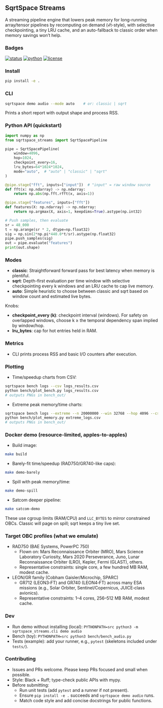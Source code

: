 ## SqrtSpace Streams

A streaming pipeline engine that lowers peak memory for long-running array/tensor pipelines by recomputing on demand (√t-style), with selective checkpointing, a tiny LRU cache, and an auto-fallback to classic order when memory savings won’t help.

### Badges

[![status](https://img.shields.io/badge/status-alpha-orange.svg)](#)
[![python](https://img.shields.io/badge/python-3.10%2B-blue.svg)](#)
[![license](https://img.shields.io/badge/license-MIT-lightgray.svg)](LICENSE)

### Install

```bash
pip install -e .
```

### CLI

```bash
sqrtspace demo audio --mode auto    # or: classic | sqrt
```

Prints a short report with output shape and process RSS.

### Python API (quickstart)

```python
import numpy as np
from sqrtspace_streams import SqrtSpacePipeline

pipe = SqrtSpacePipeline(
    window=4096,
    hop=1024,
    checkpoint_every=16,
    lru_bytes=64*1024*1024,
    mode="auto",  # "auto" | "classic" | "sqrt"
)

@pipe.stage("fft", inputs=["input"])  # "input" = raw window source
def fft(x: np.ndarray) -> np.ndarray:
    return np.abs(np.fft.rfft(x, axis=1))

@pipe.stage("features", inputs=["fft"])
def features(X: np.ndarray) -> np.ndarray:
    return np.argmax(X, axis=1, keepdims=True).astype(np.int32)

# Push samples, then evaluate
sr = 48_000
t = np.arange(sr * 2, dtype=np.float32)
sig = np.sin(2*np.pi*440.0*t/sr).astype(np.float32)
pipe.push_samples(sig)
out = pipe.evaluate("features")
print(out.shape)
```

### Modes
- **classic**: Straightforward forward pass for best latency when memory is plentiful.
- **sqrt**: Depth-first evaluation per time window with selective checkpointing every k windows and an LRU cache to cap live memory.
- **auto**: Simple heuristic to choose between classic and sqrt based on window count and estimated live bytes.

Knobs:
- **checkpoint_every (k)**: checkpoint interval (windows). For safety on overlapped windows, choose k ≥ the temporal dependency span implied by window/hop.
- **lru_bytes**: cap for hot entries held in RAM.

### Metrics
- CLI prints process RSS and basic I/O counters after execution.

### Plotting
- Time/speedup charts from CSV:
```bash
sqrtspace bench logs --csv logs_results.csv
python bench/plot_bench.py logs_results.csv
# outputs PNGs in bench_out/
```
- Extreme peak memory/time charts:
```bash
sqrtspace bench logs --extreme --n 20000000 --win 32768 --hop 4096 --csv extreme_logs.csv
python bench/plot_memory.py extreme_logs.csv
# outputs PNGs in bench_out/
```

### Docker demo (resource-limited, apples-to-apples)
- Build image:
```bash
make build
```
- Barely-fit time/speedup (RAD750/GR740-like caps):
```bash
make demo-barely
```
- Spill with peak memory/time:
```bash
make demo-spill
```
- Satcom deeper pipeline:
```bash
make satcom-demo
```
These use cgroup limits (RAM/CPU) and `LLC_BYTES` to mirror constrained OBCs. Classic will page on spill; sqrt keeps a tiny live set.

### Target OBC profiles (what we emulate)
- RAD750 (BAE Systems, PowerPC 750)
  - Flown on: Mars Reconnaissance Orbiter (MRO), Mars Science Laboratory Curiosity, Mars 2020 Perseverance, Juno, Lunar Reconnaissance Orbiter (LRO), Kepler, Fermi (GLAST), others.
  - Representative constraints: single core, a few hundred MB RAM, modest cache.
- LEON/GR family (Cobham Gaisler/Microchip, SPARC)
  - GR712 (LEON3‑FT) and GR740 (LEON4‑FT) across many ESA missions (e.g., Solar Orbiter, Sentinel/Copernicus, JUICE‑class avionics).
  - Representative constraints: 1–4 cores, 256–512 MB RAM, modest cache.

### Dev
- Run demo without installing (local): `PYTHONPATH=src python3 -m sqrtspace_streams.cli demo audio`
- Bench (toy): `PYTHONPATH=src python3 bench/bench_audio.py`
- Tests (example): add your runner, e.g., `pytest` (skeletons included under `tests/`).

### Contributing
- Issues and PRs welcome. Please keep PRs focused and small when possible.
- Style: Black + Ruff; type-check public APIs with mypy.
- Before submitting:
  - Run unit tests (add `pytest` and a runner if not present).
  - Ensure `pip install -e .` succeeds and `sqrtspace demo audio` runs.
  - Match code style and add concise docstrings for public functions.
